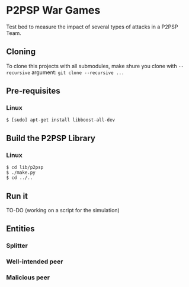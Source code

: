 # P2PSP War Games

Test bed to measure the impact of several types of attacks in a P2PSP Team.

## Cloning
To clone this projects with all submodules, make shure you
clone with `--recursive` argument: `git clone --recursive ...`

## Pre-requisites
### Linux
```
$ [sudo] apt-get install libboost-all-dev
```

## Build the P2PSP Library
### Linux
```
$ cd lib/p2psp
$ ./make.py
$ cd ../..
```

## Run it

TO-DO (working on a script for the simulation)

## Entities
### Splitter
### Well-intended peer
### Malicious peer
